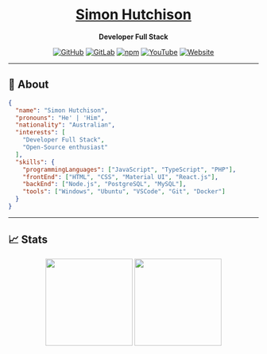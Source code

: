 <h1 align="center"><a href="https://hutchisonsoftware.com.au/">Simon Hutchison</a></h1>

<p align="center">
  <strong>Developer Full Stack</strong>
</p>

<p align="center">
  <a href="https://github.com/hutch120"><img alt="GitHub" src="https://img.shields.io/badge/-GitHub-5A5A5A?style=flat&labelColor=5A5A5A&logo=github&logoColor=white"/></a>
  <a href="https://gitlab.com/hutch120"><img alt="GitLab" src="https://img.shields.io/badge/-GitLab-303030?style=flat&labelColor=303030&logo=gitlab&logoColor=white"/></a>
  <a href="https://www.npmjs.com/~hutch120"><img alt="npm" src="https://img.shields.io/badge/-npm-c4302b?style=flat&labelColor=c4302b&logo=npm&logoColor=white"/></a>
  <a href="https://www.youtube.com/channel/UCpGq4cRXmHgMrWoBk9qYSeQ"><img alt="YouTube" src="https://img.shields.io/badge/-YouTube-c4302b?style=flat&labelColor=c4302b&logo=youtube&logoColor=white"/></a>
  <a href="https://hutchisonsoftware.com.au/"><img alt="Website" src="https://img.shields.io/badge/-Website-181818?style=flat&labelColor=181818&logo=Google-Chrome&logoColor=white"/></a>
</p>

<hr />

## 📜 About

```json
{
  "name": "Simon Hutchison",
  "pronouns": "He' | 'Him",
  "nationality": "Australian",
  "interests": [
    "Developer Full Stack",
    "Open-Source enthusiast"
  ],
  "skills": {
    "programmingLanguages": ["JavaScript", "TypeScript", "PHP"],
    "frontEnd": ["HTML", "CSS", "Material UI", "React.js"],
    "backEnd": ["Node.js", "PostgreSQL", "MySQL"],
    "tools": ["Windows", "Ubuntu", "VSCode", "Git", "Docker"]
  }
}
```

<hr />

## 📈 Stats

<p align=center>
  <img height=175 align="center" src="https://github-readme-stats.vercel.app/api?username=hutch120&show_icons=true&theme=dark" />
  <img height=175 align="center" src="https://github-readme-stats.vercel.app/api/top-langs/?username=hutch120&hide=html,css,javascript&langs_count=8&layout=compact&theme=dark" />
</p>
